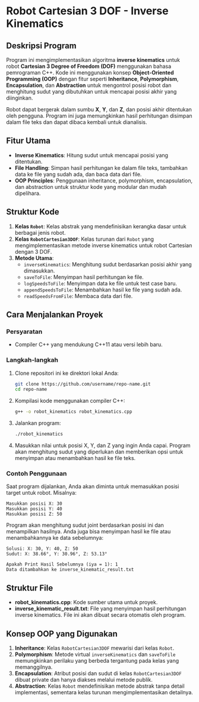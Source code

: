# Robot Cartesian 3 DOF - Inverse Kinematics

## Deskripsi Program

Program ini mengimplementasikan algoritma **inverse kinematics** untuk robot **Cartesian 3 Degree of Freedom (DOF)** menggunakan bahasa pemrograman C++. Kode ini menggunakan konsep **Object-Oriented Programming (OOP)** dengan fitur seperti **Inheritance**, **Polymorphism**, **Encapsulation**, dan **Abstraction** untuk mengontrol posisi robot dan menghitung sudut yang dibutuhkan untuk mencapai posisi akhir yang diinginkan.

Robot dapat bergerak dalam sumbu **X**, **Y**, dan **Z**, dan posisi akhir ditentukan oleh pengguna. Program ini juga memungkinkan hasil perhitungan disimpan dalam file teks dan dapat dibaca kembali untuk dianalisis.

## Fitur Utama

- **Inverse Kinematics**: Hitung sudut untuk mencapai posisi yang ditentukan.
- **File Handling**: Simpan hasil perhitungan ke dalam file teks, tambahkan data ke file yang sudah ada, dan baca data dari file.
- **OOP Principles**: Penggunaan inheritance, polymorphism, encapsulation, dan abstraction untuk struktur kode yang modular dan mudah dipelihara.

## Struktur Kode

1. **Kelas `Robot`**: Kelas abstrak yang mendefinisikan kerangka dasar untuk berbagai jenis robot.
2. **Kelas `RobotCartesian3DOF`**: Kelas turunan dari `Robot` yang mengimplementasikan metode inverse kinematics untuk robot Cartesian dengan 3 DOF.
3. **Metode Utama**:
    - `inverseKinematics`: Menghitung sudut berdasarkan posisi akhir yang dimasukkan.
    - `saveToFile`: Menyimpan hasil perhitungan ke file.
    - `logSpeedsToFile`: Menyimpan data ke file untuk test case baru.
    - `appendSpeedsToFile`: Menambahkan hasil ke file yang sudah ada.
    - `readSpeedsFromFile`: Membaca data dari file.

## Cara Menjalankan Proyek

### Persyaratan

- Compiler C++ yang mendukung C++11 atau versi lebih baru.

### Langkah-langkah

1. Clone repositori ini ke direktori lokal Anda:

   ```bash
   git clone https://github.com/username/repo-name.git
   cd repo-name
   ```

2. Kompilasi kode menggunakan compiler C++:

   ```bash
   g++ -o robot_kinematics robot_kinematics.cpp
   ```

3. Jalankan program:

   ```bash
   ./robot_kinematics
   ```

4. Masukkan nilai untuk posisi X, Y, dan Z yang ingin Anda capai. Program akan menghitung sudut yang diperlukan dan memberikan opsi untuk menyimpan atau menambahkan hasil ke file teks.

### Contoh Penggunaan

Saat program dijalankan, Anda akan diminta untuk memasukkan posisi target untuk robot. Misalnya:

```plaintext
Masukkan posisi X: 30
Masukkan posisi Y: 40
Masukkan posisi Z: 50
```

Program akan menghitung sudut joint berdasarkan posisi ini dan menampilkan hasilnya. Anda juga bisa menyimpan hasil ke file atau menambahkannya ke data sebelumnya:

```plaintext
Solusi: X: 30, Y: 40, Z: 50
Sudut: X: 38.66°, Y: 30.96°, Z: 53.13°

Apakah Print Hasil Sebelumnya (iya = 1): 1
Data ditambahkan ke inverse_kinematic_result.txt
```

## Struktur File

- **robot_kinematics.cpp**: Kode sumber utama untuk proyek.
- **inverse_kinematic_result.txt**: File yang menyimpan hasil perhitungan inverse kinematics. File ini akan dibuat secara otomatis oleh program.

## Konsep OOP yang Digunakan

1. **Inheritance**: Kelas `RobotCartesian3DOF` mewarisi dari kelas `Robot`.
2. **Polymorphism**: Metode virtual `inverseKinematics` dan `saveToFile` memungkinkan perilaku yang berbeda tergantung pada kelas yang memanggilnya.
3. **Encapsulation**: Atribut posisi dan sudut di kelas `RobotCartesian3DOF` dibuat private dan hanya diakses melalui metode publik.
4. **Abstraction**: Kelas `Robot` mendefinisikan metode abstrak tanpa detail implementasi, sementara kelas turunan mengimplementasikan detailnya.
